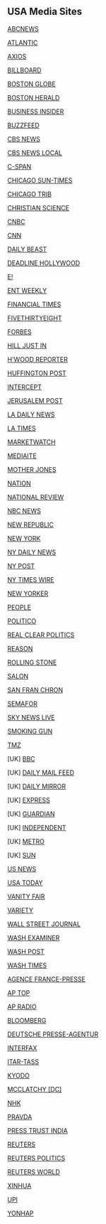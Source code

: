 ## USA Media Sites
[ABCNEWS](http://www.abcnews.com)

[ATLANTIC](www.theatlantic.com)

[AXIOS](https://www.axios.com/)

[BILLBOARD](https://www.billboard.com)

[BOSTON GLOBE](http://www.boston.com)

[BOSTON HERALD](http://bostonherald.com/news)

[BUSINESS INSIDER](http://www.businessinsider.com/)

[BUZZFEED](http://www.buzzfeed.com/)

[CBS NEWS](http://www.cbsnews.com/)

[CBS NEWS LOCAL](https://www.cbsnews.com/cbslocal/)

[C-SPAN](https://www.c-span.org/)

[CHICAGO SUN-TIMES]()

[CHICAGO TRIB](http://www.chicagotribune.com/)

[CHRISTIAN SCIENCE](http://www.csmonitor.com/)

[CNBC](http://www.cnbc.com/)

[CNN](http://www.cnn.com/)

[DAILY BEAST](http://thedailybeast.com/)

[DEADLINE HOLLYWOOD](http://www.deadline.com/hollywood/)

[E!](http://www.eonline.com/index.jsp)

[ENT WEEKLY](http://www.ew.com/ew/)

[FINANCIAL TIMES](https://www.ft.com)

[FIVETHIRTYEIGHT](https://fivethirtyeight.com/)

[FORBES](http://www.forbes.com/)

[HILL JUST IN](http://thehill.com/news)

[H'WOOD REPORTER](http://www.hollywoodreporter.com/)

[HUFFINGTON POST](http://www.huffingtonpost.com/)

[INTERCEPT](https://firstlook.org/theintercept/)

[JERUSALEM POST](http://www.jpost.com/)

[LA DAILY NEWS](http://www.dailynewslosangeles.com/)

[LA TIMES](http://www.latimes.com/)

[MARKETWATCH]()

[MEDIAITE]()

[MOTHER JONES]()

[NATION]()

[NATIONAL REVIEW]()

[NBC NEWS]()

[NEW REPUBLIC]()

[NEW YORK]()

[NY DAILY NEWS]()

[NY POST]()

[NY TIMES WIRE]()

[NEW YORKER]()

[PEOPLE]()

[POLITICO]()

[REAL CLEAR POLITICS]()

[REASON]()

[ROLLING STONE]()

[SALON]()

[SAN FRAN CHRON]()

[SEMAFOR]()

[SKY NEWS LIVE]()

[SMOKING GUN]()

[TMZ]()

[UK] [BBC](www.bbc.com)

[UK] [DAILY MAIL FEED]()

[UK] [DAILY MIRROR]()

[UK] [EXPRESS]()

[UK] [GUARDIAN]()

[UK] [INDEPENDENT]()

[UK] [METRO]()

[UK] [SUN]()

[US NEWS]()

[USA TODAY]()

[VANITY FAIR]()

[VARIETY]()

[WALL STREET JOURNAL]()

[WASH EXAMINER]()

[WASH POST]()

[WASH TIMES]()

[AGENCE FRANCE-PRESSE]()

[AP TOP]()

[AP RADIO]()

[BLOOMBERG]()

[DEUTSCHE PRESSE-AGENTUR]()

[INTERFAX]()

[ITAR-TASS]()

[KYODO]()

[MCCLATCHY [DC]]()

[NHK]()

[PRAVDA]()

[PRESS TRUST INDIA]()

[REUTERS]()

[REUTERS POLITICS]()

[REUTERS WORLD]()

[XINHUA]()

[UPI]()

[YONHAP]()

